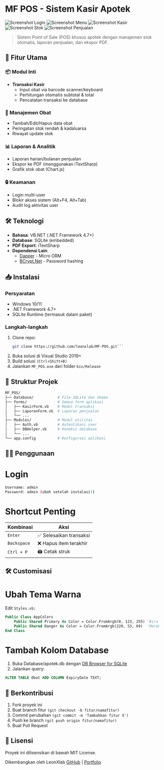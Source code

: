 # MF POS - Sistem Kasir Apotek

![Screenshot Login](screenshot/1.PNG)
![Screenshot Menu](screenshot/2.PNG)
![Screenshot Kasir](screenshot/3.PNG)
![Screenshot Stok](screenshot/4.PNG)
![Screenshot Penjualan](screenshot/5.png)

> Sistem Point of Sale (POS) khusus apotek dengan manajemen stok otomatis, laporan penjualan, dan ekspor PDF.

## 🚀 Fitur Utama

### 📦 Modul Inti
- **Transaksi Kasir**  
  - Input obat via barcode scanner/keyboard  
  - Perhitungan otomatis subtotal & total  
  - Pencatatan transaksi ke database  

### 💊 Manajemen Obat
- Tambah/Edit/Hapus data obat  
- Peringatan stok rendah & kadaluarsa  
- Riwayat update stok  

### 📊 Laporan & Analitik
- Laporan harian/bulanan penjualan  
- Ekspor ke PDF (menggunakan iTextSharp)  
- Grafik stok obat (Chart.js)  

### 🔒 Keamanan
- Login multi-user  
- Blokir akses sistem (Alt+F4, Alt+Tab)  
- Audit log aktivitas user  

## 🛠️ Teknologi
- **Bahasa**: VB.NET (.NET Framework 4.7+)  
- **Database**: SQLite (embedded)  
- **PDF Export**: iTextSharp  
- **Dependensi Lain**:  
  - [Dapper](https://github.com/DapperLib/Dapper) - Micro ORM  
  - [BCrypt.Net](https://github.com/BcryptNet/bcrypt.net) - Password hashing  

## 📥 Instalasi
### Persyaratan
- Windows 10/11  
- .NET Framework 4.7+  
- SQLite Runtime (termasuk dalam paket)  

### Langkah-langkah
1. Clone repo:
   ```bash
   git clone https://github.com/leonxlab/MF-POS.git```
2. Buka solusi di Visual Studio 2019+
3. Build solusi `(Ctrl+Shift+B)`
4. Jalankan `MF_POS.exe` dari folder `bin/Release`

## 🎨 Struktur Projek
```bash
MF_POS/
├── Database/           # File SQLite dan skema
├── Forms/              # Semua form aplikasi
│   ├── KasirForm.vb    # Modul transaksi
│   ├── LaporanForm.vb  # Laporan penjualan
│   └── ...             
├── Modules/            # Modul utilitas
│   ├── Auth.vb         # Autentikasi user
│   ├── DBHelper.vb     # Koneksi database
│   └── ...
└── app.config          # Konfigurasi aplikasi
```

## 🧑‍💻 Penggunaan
# Login
```bash
Username: admin
Password: admin (ubah setelah instalasi!)
```
# Shortcut Penting
| Kombinasi        | Aksi                    |
|------------------|-------------------------|
| `Enter`          | ✅ Selesaikan transaksi  |
| `Backspace`      | ❌ Hapus item terakhir   |
| `Ctrl + P`       | 🖨️ Cetak struk           |

## 🛠️ Customisasi
# Ubah Tema Warna
Edit `Styles.vb:`
```vb
Public Class AppColors
    Public Shared Primary As Color = Color.FromArgb(0, 123, 255) 'Biru
    Public Shared Danger As Color = Color.FromArgb(220, 53, 69)  'Merah
End Class
```
# Tambah Kolom Database
1. Buka Database/apotek.db dengan [DB Browser for SQLite](https://sqlitebrowser.org/)
2. Jalankan query:
```sql
ALTER TABLE Obat ADD COLUMN ExpiryDate TEXT;
```

## 🤝 Berkontribusi
1. Fork proyek ini
2. Buat branch fitur `(git checkout -b fitur/namafitur)`
3. Commit perubahan `(git commit -m 'Tambahkan fitur X')`
4. Push ke branch `(git push origin fitur/namafitur)`
5. Buat Pull Request

## 📜 Lisensi
Proyek ini dilisensikan di bawah MIT License.


Dikembangkan oleh LeonXlab
[GitHub](https://github.com/leonxlab) | [Portfolio](https://leonxlab.github.io)


